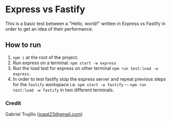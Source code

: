# Express vs Fastify
This is a basic test between a "Hello, world!" written
in Express vs Fastify in order to get an idea of 
their performance.

## How to run
1. `npm i` at the root of the project.
1. Run express on a terminal: `npm start -w express`
1. Run the load test for express on other terminal 
`npm run test:load -w express`.
1. In order to test fastify stop the express server and 
repeat previous steps for the `fastify` workspace
i.e. `npm start -w fastify` -- `npm run test:load -w fastify` in two different terminals.

### Credit 
Gabriel Trujillo (joaqt23@gmail.com)